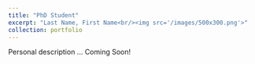 ```yaml
---
title: "PhD Student"
excerpt: "Last Name, First Name<br/><img src='/images/500x300.png'>"
collection: portfolio
---
```


Personal description ... Coming Soon!
